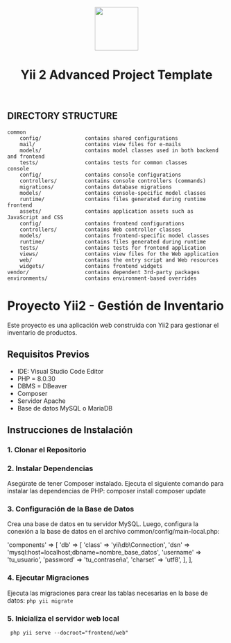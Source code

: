 <p align="center">
    <a href="https://github.com/yiisoft" target="_blank">
        <img src="https://avatars0.githubusercontent.com/u/993323" height="100px">
    </a>
    <h1 align="center">Yii 2 Advanced Project Template</h1>
    <br>
</p>

DIRECTORY STRUCTURE
-------------------

```
common
    config/              contains shared configurations
    mail/                contains view files for e-mails
    models/              contains model classes used in both backend and frontend
    tests/               contains tests for common classes    
console
    config/              contains console configurations
    controllers/         contains console controllers (commands)
    migrations/          contains database migrations
    models/              contains console-specific model classes
    runtime/             contains files generated during runtime
frontend
    assets/              contains application assets such as JavaScript and CSS
    config/              contains frontend configurations
    controllers/         contains Web controller classes
    models/              contains frontend-specific model classes
    runtime/             contains files generated during runtime
    tests/               contains tests for frontend application
    views/               contains view files for the Web application
    web/                 contains the entry script and Web resources
    widgets/             contains frontend widgets
vendor/                  contains dependent 3rd-party packages
environments/            contains environment-based overrides
```


# Proyecto Yii2 - Gestión de Inventario

Este proyecto es una aplicación web construida con Yii2 para gestionar el inventario de productos. 

## Requisitos Previos

- IDE: Visual Studio Code Editor
- PHP = 8.0.30
- DBMS = DBeaver
- Composer
- Servidor Apache
- Base de datos MySQL o MariaDB

## Instrucciones de Instalación

### 1. Clonar el Repositorio

### 2. Instalar Dependencias
Asegúrate de tener Composer instalado. Ejecuta el siguiente comando para instalar las dependencias de PHP: 
   composer install
   composer update

### 3. Configuración de la Base de Datos
Crea una base de datos en tu servidor MySQL. Luego, configura la conexión a la base de datos en el archivo common/config/main-local.php:

'components' => [
    'db' => [
        'class' => 'yii\db\Connection',
        'dsn' => 'mysql:host=localhost;dbname=nombre_base_datos',
        'username' => 'tu_usuario',
        'password' => 'tu_contraseña',
        'charset' => 'utf8',
    ],
],

### 4. Ejecutar Migraciones
Ejecuta las migraciones para crear las tablas necesarias en la base de datos:
    `php yii migrate`

### 5. Inicializa el servidor web local
     php yii serve --docroot="frontend/web"
